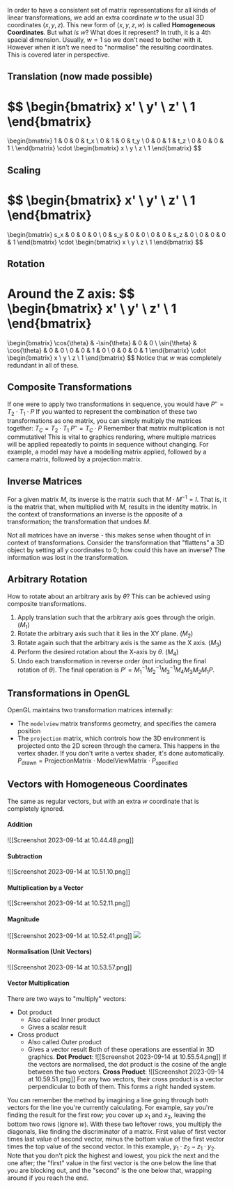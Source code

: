 In order to have a consistent set of matrix representations for all kinds of linear transformations, we add an extra coordinate $w$ to the usual 3D coordinates $(x, y, z)$. This new form of $(x, y, z, w)$ is called **Homogeneous Coordinates**.
But what *is* $w$? What does it represent? In truth, it is a 4th spacial dimension.
Usually, $w=1$ so we don't need to bother with it. However when it isn't we need to "normalise" the resulting coordinates. This is covered later in perspective.
## Translation (now made possible)
$$
\begin{bmatrix}
x' \\ y' \\ z' \\ 1
\end{bmatrix}
=
\begin{bmatrix}
1 & 0 & 0 & t_x \\
0 & 1 & 0 & t_y \\
0 & 0 & 1 & t_z \\
0 & 0 & 0 & 1 \\
\end{bmatrix}
\cdot
\begin{bmatrix}
x \\ y \\ z \\ 1
\end{bmatrix}
$$
## Scaling
$$
\begin{bmatrix}
x' \\ y' \\ z' \\ 1
\end{bmatrix}
=
\begin{bmatrix}
s_x & 0 & 0 & 0 \\
0 & s_y & 0 & 0 \\
0 & 0 & s_z & 0 \\
0 & 0 & 0 & 1
\end{bmatrix}
\cdot
\begin{bmatrix}
x \\ y \\ z \\ 1
\end{bmatrix}
$$
## Rotation
Around the Z axis:
$$
\begin{bmatrix}
x' \\ y' \\ z' \\ 1
\end{bmatrix}
=
\begin{bmatrix}
\cos{\theta} & -\sin{\theta} & 0 & 0 \\
\sin{\theta} & \cos{\theta} & 0 & 0 \\
0 & 0 & 1 & 0 \\
0 & 0 & 0 & 1
\end{bmatrix}
\cdot
\begin{bmatrix}
x \\ y \\ z \\ 1
\end{bmatrix}
$$
Notice that $w$ was completely redundant in all of these.

## Composite Transformations
If one were to apply two transformations in sequence, you would have
$P'' = T_2 \cdot T_1 \cdot P$
If you wanted to represent the combination of these two transformations as one matrix, you can simply multiply the matrices together:
$T_C = T_2 \cdot T_1$
$P'' = T_C \cdot P$
Remember that matrix multiplication is not commutative!
This is vital to graphics rendering, where multiple matrices will be applied repeatedly to points in sequence without changing. For example, a model may have a modelling matrix applied, followed by a camera matrix, followed by a projection matrix. 

## Inverse Matrices
For a given matrix $M$, its inverse is the matrix such that $M \cdot M^{-1} = I$. That is, it is the matrix that, when multiplied with $M$, results in the identity matrix. In the context of transformations an inverse is the opposite of a transformation; the transformation that undoes $M$.

Not all matrices have an inverse - this makes sense when thought of in context of transformations. Consider the transformation that "flattens" a 3D object by setting all $y$ coordinates to 0; how could this have an inverse? The information was lost in the transformation.

## Arbitrary Rotation
How to rotate about an arbitrary axis by $\theta$? This can be achieved using composite transformations.
1. Apply translation such that the arbitrary axis goes through the origin. ($M_1$)
2. Rotate the arbitrary axis such that it lies in the XY plane. ($M_2$)
3. Rotate again such that the arbitrary axis is the same as the X axis. ($M_3$)
4. Perform the desired rotation about the X-axis by $\theta$. ($M_4$)
5. Undo each transformation in reverse order (not including the final rotation of $\theta$).
The final operation is $P' = M_1^{-1}M_2^{-1}M_3^{-1}M_4M_3M_2M_1P$.

## Transformations in OpenGL
OpenGL maintains two transformation matrices internally:
- The `modelview` matrix transforms geometry, and specifies the camera position
- The `projection` matrix, which controls how the 3D environment is projected onto the 2D screen through the camera.
This happens in the vertex shader. If you don't write a vertex shader, it's done automatically.
$P_{\text{drawn}} = \text{ProjectionMatrix} \cdot \text{ModelViewMatrix} \cdot P_{\text{specified}}$ 

## Vectors with Homogeneous Coordinates
The same as regular vectors, but with an extra $w$ coordinate that is completely ignored.
#### Addition
![[Screenshot 2023-09-14 at 10.44.48.png]]
#### Subtraction
![[Screenshot 2023-09-14 at 10.51.10.png]]
#### Multiplication by a Vector
![[Screenshot 2023-09-14 at 10.52.11.png]]
#### Magnitude
![[Screenshot 2023-09-14 at 10.52.41.png]]
![](Pasted%20image%2020230207140115.png)
#### Normalisation (Unit Vectors)
![[Screenshot 2023-09-14 at 10.53.57.png]]


#### Vector Multiplication
There are two ways to "multiply" vectors:
- Dot product
	- Also called Inner product
	- Gives a scalar result
- Cross product
	- Also called Outer product
	- Gives a vector result
Both of these operations are essential in 3D graphics.
**Dot Product**:
![[Screenshot 2023-09-14 at 10.55.54.png]]
If the vectors are normalised, the dot product is the cosine of the angle between the two vectors.
**Cross Product**:
![[Screenshot 2023-09-14 at 10.59.51.png]]
For any two vectors, their cross product is a vector perpendicular to both of them. This forms a right handed system.

You can remember the method by imagining a line going through both vectors for the line you're currently calculating. For example, say you're finding the result for the first row; you cover up $x_1$ and $x_2$, leaving the bottom two rows (ignore $w$). With these two leftover rows, you multiply the diagonals, like finding the discriminator of a matrix. First value of first vector times last value of second vector, minus the bottom value of the first vector times the top value of the second vector. In this example, $y_1 \cdot z_2 - z_1 \cdot y_2$. Note that you don't pick the highest and lowest, you pick the next and the one after; the "first" value in the first vector is the one below the line that you are blocking out, and the "second" is the one below that, wrapping around if you reach the end.